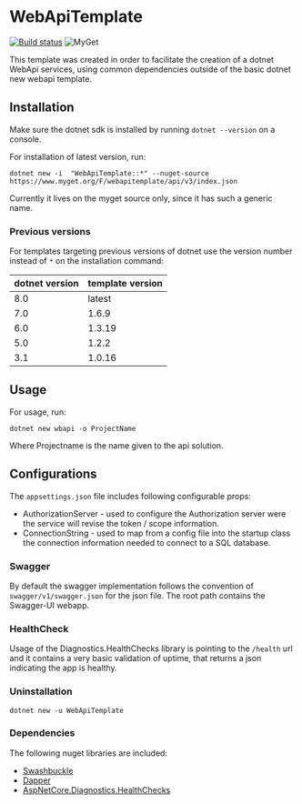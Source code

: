 # WebApiTemplate

[![Build status](https://ci.appveyor.com/api/projects/status/x201qsq5f3lwfll9?svg=true)](https://ci.appveyor.com/project/Jaxelr/webapitemplate) ![MyGet](https://img.shields.io/myget/webapitemplate/v/WebApiTemplate?style=flat)

This template was created in order to facilitate the creation of a dotnet WebApi services, using common dependencies outside of the basic dotnet new webapi template.

## Installation

Make sure the dotnet sdk is installed by running `dotnet --version` on a console.

For installation of latest version, run:

`dotnet new -i  "WebApiTemplate::*" --nuget-source https://www.myget.org/F/webapitemplate/api/v3/index.json`

Currently it lives on the myget source only, since it has such a generic name.

### Previous versions

For templates targeting previous versions of dotnet use the version number instead of `*` on the installation command:

| dotnet version | template version |
| -- | -- |
| 8.0 | latest |
| 7.0 | 1.6.9 |
| 6.0 | 1.3.19 |
| 5.0 | 1.2.2 |
| 3.1 | 1.0.16 |

## Usage

For usage, run:

`dotnet new wbapi -o ProjectName`

Where Projectname is the name given to the api solution.

## Configurations

The `appsettings.json` file includes following configurable props:

* AuthorizationServer - used to configure the Authorization server were the service will revise the token / scope information. 
* ConnectionString - used to map from a config file into the startup class the connection information needed to connect to a SQL database.

### Swagger

By default the swagger implementation follows the convention of `swagger/v1/swagger.json` for the json file. The root path contains the Swagger-UI webapp.

### HealthCheck

Usage of the Diagnostics.HealthChecks library is pointing to the `/health` url and it contains a very basic validation of uptime, that returns a json indicating the app is healthy.

### Uninstallation

`dotnet new -u WebApiTemplate`

### Dependencies

The following nuget libraries are included:

- [Swashbuckle](https://github.com/domaindrivendev/Swashbuckle.AspNetCore)
- [Dapper](https://github.com/StackExchange/Dapper)
- [AspNetCore.Diagnostics.HealthChecks](https://github.com/Xabaril/AspNetCore.Diagnostics.HealthChecks)